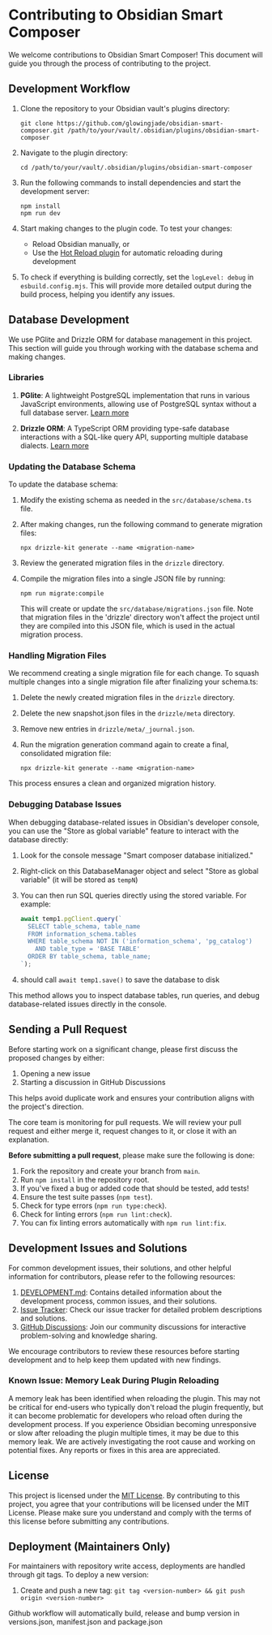 # Contributing to Obsidian Smart Composer

We welcome contributions to Obsidian Smart Composer! This document will guide you through the process of contributing to the project.

## Development Workflow

1. Clone the repository to your Obsidian vault's plugins directory:

   ```
   git clone https://github.com/glowingjade/obsidian-smart-composer.git /path/to/your/vault/.obsidian/plugins/obsidian-smart-composer
   ```

2. Navigate to the plugin directory:

   ```
   cd /path/to/your/vault/.obsidian/plugins/obsidian-smart-composer
   ```

3. Run the following commands to install dependencies and start the development server:

   ```
   npm install
   npm run dev
   ```

4. Start making changes to the plugin code. To test your changes:

   - Reload Obsidian manually, or
   - Use the [Hot Reload plugin](https://github.com/pjeby/hot-reload) for automatic reloading during development

5. To check if everything is building correctly, set the `logLevel: debug` in `esbuild.config.mjs`. This will provide more detailed output during the build process, helping you identify any issues.

## Database Development

We use PGlite and Drizzle ORM for database management in this project. This section will guide you through working with the database schema and making changes.

### Libraries

1. **PGlite**: A lightweight PostgreSQL implementation that runs in various JavaScript environments, allowing use of PostgreSQL syntax without a full database server. [Learn more](https://pglite.dev/docs/)

2. **Drizzle ORM**: A TypeScript ORM providing type-safe database interactions with a SQL-like query API, supporting multiple database dialects. [Learn more](https://orm.drizzle.team/docs/overview)

### Updating the Database Schema

To update the database schema:

1. Modify the existing schema as needed in the `src/database/schema.ts` file.
2. After making changes, run the following command to generate migration files:

   ```
   npx drizzle-kit generate --name <migration-name>
   ```

3. Review the generated migration files in the `drizzle` directory.
4. Compile the migration files into a single JSON file by running:

   ```
   npm run migrate:compile
   ```

   This will create or update the `src/database/migrations.json` file. Note that migration files in the 'drizzle' directory won't affect the project until they are compiled into this JSON file, which is used in the actual migration process.

### Handling Migration Files

We recommend creating a single migration file for each change. To squash multiple changes into a single migration file after finalizing your schema.ts:

1. Delete the newly created migration files in the `drizzle` directory.
2. Delete the new snapshot.json files in the `drizzle/meta` directory.
3. Remove new entries in `drizzle/meta/_journal.json`.
4. Run the migration generation command again to create a final, consolidated migration file:

   ```
   npx drizzle-kit generate --name <migration-name>
   ```

This process ensures a clean and organized migration history.

### Debugging Database Issues

When debugging database-related issues in Obsidian's developer console, you can use the "Store as global variable" feature to interact with the database directly:

1. Look for the console message "Smart composer database initialized." 
2. Right-click on this DatabaseManager object and select "Store as global variable" (it will be stored as `tempN`)
3. You can then run SQL queries directly using the stored variable. For example:

   ```javascript
   await temp1.pgClient.query(`
     SELECT table_schema, table_name
     FROM information_schema.tables
     WHERE table_schema NOT IN ('information_schema', 'pg_catalog')
       AND table_type = 'BASE TABLE'
     ORDER BY table_schema, table_name;
   `);
   ```
4. should call `await temp1.save()` to save the database to disk

This method allows you to inspect database tables, run queries, and debug database-related issues directly in the console.

## Sending a Pull Request

Before starting work on a significant change, please first discuss the proposed changes by either:
1. Opening a new issue
2. Starting a discussion in GitHub Discussions

This helps avoid duplicate work and ensures your contribution aligns with the project's direction.

The core team is monitoring for pull requests. We will review your pull request and either merge it, request changes to it, or close it with an explanation.

**Before submitting a pull request**, please make sure the following is done:

1. Fork the repository and create your branch from `main`.
2. Run `npm install` in the repository root.
3. If you've fixed a bug or added code that should be tested, add tests!
4. Ensure the test suite passes (`npm test`).
5. Check for type errors (`npm run type:check`).
6. Check for linting errors (`npm run lint:check`).
7. You can fix linting errors automatically with `npm run lint:fix`.

## Development Issues and Solutions

For common development issues, their solutions, and other helpful information for contributors, please refer to the following resources:

1. [DEVELOPMENT.md](./DEVELOPMENT.md): Contains detailed information about the development process, common issues, and their solutions.
2. [Issue Tracker](https://github.com/glowingjade/obsidian-smart-composer/issues): Check our issue tracker for detailed problem descriptions and solutions.
3. [GitHub Discussions](https://github.com/glowingjade/obsidian-smart-composer/discussions): Join our community discussions for interactive problem-solving and knowledge sharing.

We encourage contributors to review these resources before starting development and to help keep them updated with new findings.

### Known Issue: Memory Leak During Plugin Reloading

A memory leak has been identified when reloading the plugin. This may not be critical for end-users who typically don't reload the plugin frequently, but it can become problematic for developers who reload often during the development process. If you experience Obsidian becoming unresponsive or slow after reloading the plugin multiple times, it may be due to this memory leak. We are actively investigating the root cause and working on potential fixes. Any reports or fixes in this area are appreciated.

## License

This project is licensed under the [MIT License](LICENSE). By contributing to this project, you agree that your contributions will be licensed under the MIT License. Please make sure you understand and comply with the terms of this license before submitting any contributions.

## Deployment (Maintainers Only)

For maintainers with repository write access, deployments are handled through git tags. To deploy a new version:

1. Create and push a new tag: `git tag <version-number> && git push origin <version-number>`

Github workflow will automatically build, release and bump version in versions.json, manifest.json and package.json
